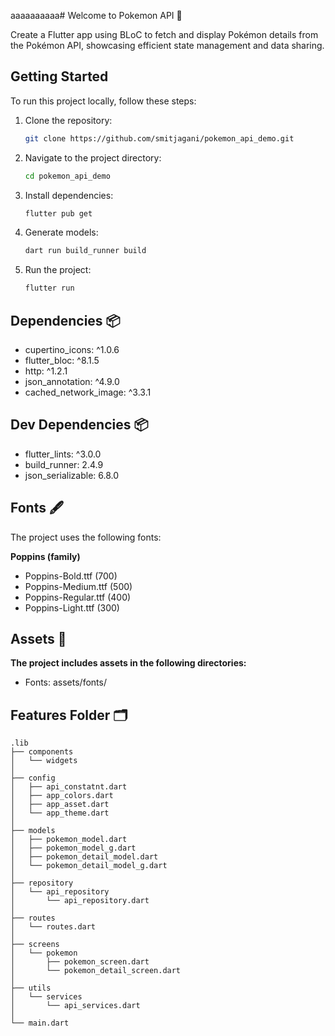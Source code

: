 aaaaaaaaaa# Welcome to Pokemon API 🚀

Create a Flutter app using BLoC to fetch and display Pokémon details from the Pokémon API, showcasing efficient state management and data sharing.

## Getting Started

To run this project locally, follow these steps:

1. Clone the repository:

   ```bash
   git clone https://github.com/smitjagani/pokemon_api_demo.git

   ```

2. Navigate to the project directory:

   ```bash
   cd pokemon_api_demo

   ```

3. Install dependencies:

   ```bash
   flutter pub get

   ```

4. Generate models:

   ```bash
   dart run build_runner build

   ```

5. Run the project:

   ```bash
   flutter run
   ```

## Dependencies 📦

- cupertino_icons: ^1.0.6
- flutter_bloc: ^8.1.5
- http: ^1.2.1
- json_annotation: ^4.9.0
- cached_network_image: ^3.3.1
 
## Dev Dependencies 📦

- flutter_lints: ^3.0.0
- build_runner: 2.4.9
- json_serializable: 6.8.0

## Fonts 🖋️

The project uses the following fonts:

**Poppins (family)**

- Poppins-Bold.ttf (700)
- Poppins-Medium.ttf (500)
- Poppins-Regular.ttf (400)
- Poppins-Light.ttf (300)

## Assets 🌅

**The project includes assets in the following directories:**

- Fonts: assets/fonts/

## Features Folder :card_index_dividers:
    .lib
    ├── components
    │   └── widgets
    │
    ├── config
    │   ├── api_constatnt.dart
    │   ├── app_colors.dart
    │   ├── app_asset.dart
    │   └── app_theme.dart
    │
    ├── models
    │   ├── pokemon_model.dart
    │   ├── pokemon_model_g.dart
    │   ├── pokemon_detail_model.dart
    │   └── pokemon_detail_model_g.dart
    │
    ├── repository
    │   └── api_repository
    │       └── api_repository.dart
    │
    ├── routes
    │   └── routes.dart
    │
    ├── screens
    │   └── pokemon
    │       ├── pokemon_screen.dart
    │       └── pokemon_detail_screen.dart
    │
    ├── utils
    │   └── services
    │       └── api_services.dart
    │
    └── main.dart


